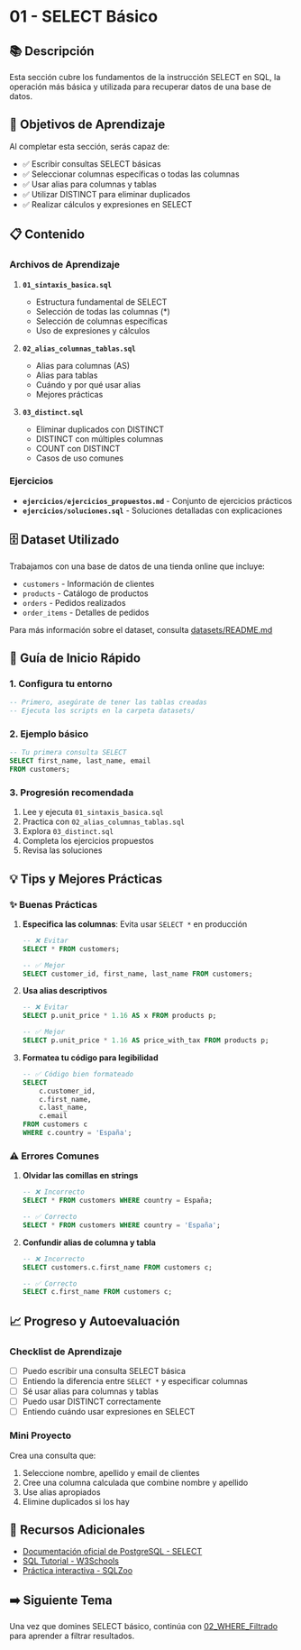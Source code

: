 # 01 - SELECT Básico

## 📚 Descripción

Esta sección cubre los fundamentos de la instrucción SELECT en SQL, la operación más básica y utilizada para recuperar datos de una base de datos.

## 🎯 Objetivos de Aprendizaje

Al completar esta sección, serás capaz de:

- ✅ Escribir consultas SELECT básicas
- ✅ Seleccionar columnas específicas o todas las columnas
- ✅ Usar alias para columnas y tablas
- ✅ Utilizar DISTINCT para eliminar duplicados
- ✅ Realizar cálculos y expresiones en SELECT

## 📋 Contenido

### Archivos de Aprendizaje

1. **`01_sintaxis_basica.sql`**
   - Estructura fundamental de SELECT
   - Selección de todas las columnas (*)
   - Selección de columnas específicas
   - Uso de expresiones y cálculos

2. **`02_alias_columnas_tablas.sql`**
   - Alias para columnas (AS)
   - Alias para tablas
   - Cuándo y por qué usar alias
   - Mejores prácticas

3. **`03_distinct.sql`**
   - Eliminar duplicados con DISTINCT
   - DISTINCT con múltiples columnas
   - COUNT con DISTINCT
   - Casos de uso comunes

### Ejercicios

- **`ejercicios/ejercicios_propuestos.md`** - Conjunto de ejercicios prácticos
- **`ejercicios/soluciones.sql`** - Soluciones detalladas con explicaciones

## 🗄️ Dataset Utilizado

Trabajamos con una base de datos de una tienda online que incluye:
- `customers` - Información de clientes
- `products` - Catálogo de productos
- `orders` - Pedidos realizados
- `order_items` - Detalles de pedidos

Para más información sobre el dataset, consulta [datasets/README.md](../datasets/README.md)

## 🚀 Guía de Inicio Rápido

### 1. Configura tu entorno

```sql
-- Primero, asegúrate de tener las tablas creadas
-- Ejecuta los scripts en la carpeta datasets/
```

### 2. Ejemplo básico

```sql
-- Tu primera consulta SELECT
SELECT first_name, last_name, email
FROM customers;
```

### 3. Progresión recomendada

1. Lee y ejecuta `01_sintaxis_basica.sql`
2. Practica con `02_alias_columnas_tablas.sql`
3. Explora `03_distinct.sql`
4. Completa los ejercicios propuestos
5. Revisa las soluciones

## 💡 Tips y Mejores Prácticas

### ✨ Buenas Prácticas

1. **Especifica las columnas**: Evita usar `SELECT *` en producción
   ```sql
   -- ❌ Evitar
   SELECT * FROM customers;
   
   -- ✅ Mejor
   SELECT customer_id, first_name, last_name FROM customers;
   ```

2. **Usa alias descriptivos**
   ```sql
   -- ❌ Evitar
   SELECT p.unit_price * 1.16 AS x FROM products p;
   
   -- ✅ Mejor
   SELECT p.unit_price * 1.16 AS price_with_tax FROM products p;
   ```

3. **Formatea tu código para legibilidad**
   ```sql
   -- ✅ Código bien formateado
   SELECT 
       c.customer_id,
       c.first_name,
       c.last_name,
       c.email
   FROM customers c
   WHERE c.country = 'España';
   ```

### ⚠️ Errores Comunes

1. **Olvidar las comillas en strings**
   ```sql
   -- ❌ Incorrecto
   SELECT * FROM customers WHERE country = España;
   
   -- ✅ Correcto
   SELECT * FROM customers WHERE country = 'España';
   ```

2. **Confundir alias de columna y tabla**
   ```sql
   -- ❌ Incorrecto
   SELECT customers.c.first_name FROM customers c;
   
   -- ✅ Correcto
   SELECT c.first_name FROM customers c;
   ```

## 📈 Progreso y Autoevaluación

### Checklist de Aprendizaje

- [ ] Puedo escribir una consulta SELECT básica
- [ ] Entiendo la diferencia entre `SELECT *` y especificar columnas
- [ ] Sé usar alias para columnas y tablas
- [ ] Puedo usar DISTINCT correctamente
- [ ] Entiendo cuándo usar expresiones en SELECT

### Mini Proyecto

Crea una consulta que:
1. Seleccione nombre, apellido y email de clientes
2. Cree una columna calculada que combine nombre y apellido
3. Use alias apropiados
4. Elimine duplicados si los hay

## 🔗 Recursos Adicionales

- [Documentación oficial de PostgreSQL - SELECT](https://www.postgresql.org/docs/current/sql-select.html)
- [SQL Tutorial - W3Schools](https://www.w3schools.com/sql/sql_select.asp)
- [Práctica interactiva - SQLZoo](https://sqlzoo.net/wiki/SELECT_basics)

## ➡️ Siguiente Tema

Una vez que domines SELECT básico, continúa con [02_WHERE_Filtrado](../02_WHERE_Filtrado/README.md) para aprender a filtrar resultados.